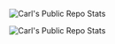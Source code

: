 <!--

https://developmentseed.org/blog/2011/09/09/jekyll-github-pages/

https://developmentseed.org/

https://github.com/developmentseed

https://github.com/developmentseed/missingmaps.github.io

-->
![Carl's Public Repo Stats](https://github-readme-stats.vercel.app/api?username=cdflint&show_icons=true&hide=html&theme=gruvbox)

![Carl's Public Repo Stats](https://github-readme-stats.vercel.app/api/top-langs/?username=cdflint&show_icons=true&hide=html&theme=gruvbox)
